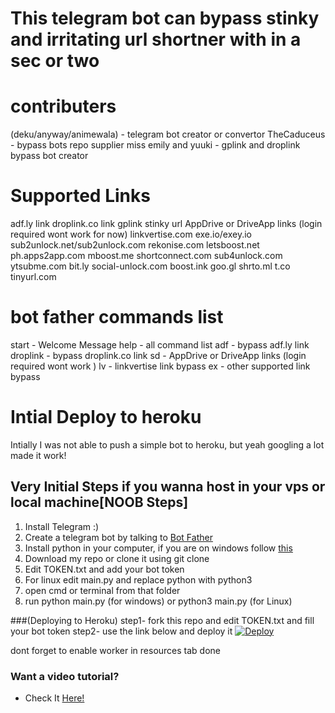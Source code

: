 # This telegram bot can bypass stinky and irritating url shortner with in a sec or two
# contributers
(deku/anyway/animewala) - telegram bot creator or convertor
TheCaduceus - bypass bots repo supplier
miss emily and yuuki - gplink and droplink bypass bot creator





# Supported Links
adf.ly link
droplink.co link
gplink stinky url
AppDrive or DriveApp links (login required wont work for now)
linkvertise.com
exe.io/exey.io
sub2unlock.net/sub2unlock.com
rekonise.com
letsboost.net
ph.apps2app.com
mboost.me
shortconnect.com
sub4unlock.com
ytsubme.com
bit.ly
social-unlock.com
boost.ink
goo.gl
shrto.ml
t.co
tinyurl.com

# bot father commands list
start - Welcome Message
help - all command list
adf - bypass adf.ly link
droplink -  bypass droplink.co link
sd - AppDrive or DriveApp links (login required wont work )
lv -  linkvertise link bypass
ex - other supported link bypass


# Intial Deploy to heroku
Intially I was not able to push a simple bot to heroku, but yeah googling a lot made it work!

## Very Initial Steps if you wanna host in your vps or local machine[NOOB Steps]
1. Install Telegram :)
2. Create a telegram bot by talking to [Bot Father](https://t.me/botfather)
3. Install python in your computer, if you are on windows follow [this](https://www.python.org/downloads/windows/)
4. Download my repo or clone it using git clone
5. Edit TOKEN.txt and add your bot token
6. For linux edit main.py and replace python with python3
7. open cmd or terminal from that folder
8. run python main.py (for windows) or python3 main.py (for Linux)


###(Deploying to Heroku)
step1- fork this repo and edit TOKEN.txt and fill your bot token
step2- use the link below and deploy it
[![Deploy](https://www.herokucdn.com/deploy/button.svg)](https://heroku.com/deploy?template=https://github.com/Animewala/bot)

dont forget to enable worker in resources tab
done

### Want a video tutorial?
- Check It [Here!](https://github.com/AnshumanFauzdar/telegram-bot-heroku-deploy/issues/1)
